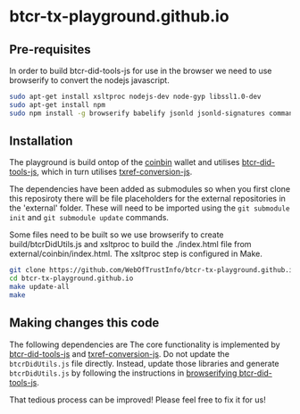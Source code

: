 # btcr-tx-playground.github.io

## Pre-requisites
In order to build btcr-did-tools-js for use in the browser we need to use browserify to convert the nodejs javascript.

```bash
sudo apt-get install xsltproc nodejs-dev node-gyp libssl1.0-dev
sudo apt-get install npm
sudo npm install -g browserify babelify jsonld jsonld-signatures commander bitcoinjs-lib babel-preset-es2015
```

## Installation
The playground is build ontop of the [coinbin](https://github.com/OutCast3k/coinbin/) wallet and utilises [btcr-did-tools-js](https://github.com/WebOfTrustInfo/btcr-did-tools-js), which in turn utilises [txref-conversion-js](https://github.com/WebOfTrustInfo/txref-conversion-js).

The dependencies have been added as submodules so when you first clone this reposiroty there will be file placeholders for the external repositories in the 'external' folder.  These will need to be imported using the `git submodule init` and `git submodule update` commands.

Some files need to be built so we use browserify to create build/btcrDidUtils.js and xsltproc to build the ./index.html file from external/coinbin/index.html.  The xsltproc step is configured in Make.

```bash
git clone https://github.com/WebOfTrustInfo/btcr-tx-playground.github.io.git
cd btcr-tx-playground.github.io
make update-all
make
```

## Making changes this code
The following dependencies are 
The core functionality is implemented by [btcr-did-tools-js](https://github.com/WebOfTrustInfo/btcr-did-tools-js) and [txref-conversion-js](https://github.com/WebOfTrustInfo/txref-conversion-js). 
Do not update the `btcrDidUtils.js` file directly. Instead, update those libraries and generate `btcrDidUtils.js` by following the instructions in [browserifying btcr-did-tools-js](https://github.com/WebOfTrustInfo/btcr-did-tools-js#browserify-this-library).

That tedious process can be improved! Please feel free to fix it for us!
